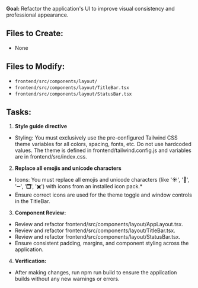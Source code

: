 **Goal:** Refactor the application's UI to improve visual consistency and professional appearance.

## Files to Create:
- None

## Files to Modify:
- `frontend/src/components/layout/`
- `frontend/src/components/layout/TitleBar.tsx`
- `frontend/src/components/layout/StatusBar.tsx`

## Tasks:
1. **Style guide directive**
- Styling: You must exclusively use the pre-configured Tailwind CSS theme variables for all colors, spacing, fonts, etc. Do not use hardcoded values. The theme is defined in frontend/tailwind.config.js and variables are in frontend/src/index.css.

2. **Replace all emojis and unicode characters**
- Icons: You must replace all emojis and unicode characters (like '☀️', '🌙', '➖', '🗖', '✖') with icons from an installed icon pack.*
- Ensure correct icons are used for the theme toggle and window controls in the TitleBar.

3. **Component Review:**
- Review and refactor frontend/src/components/layout/AppLayout.tsx.
- Review and refactor frontend/src/components/layout/TitleBar.tsx.
- Review and refactor frontend/src/components/layout/StatusBar.tsx.
- Ensure consistent padding, margins, and component styling across the application.

4. **Verification:** 
- After making changes, run npm run build to ensure the application builds without any new warnings or errors.

